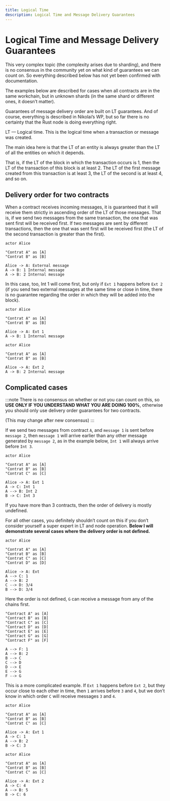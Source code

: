```yaml
---
title: Logical Time
description: Logical Time and Message Delivery Guarantees
---
```


# Logical Time and Message Delivery Guarantees

This very complex topic (the complexity arises due to sharding), and there is no consensus in the community yet on what kind of guarantees we can count on. So everything described below has not yet been confirmed with documentation.

The examples below are described for cases when all contracts are in the same workchain, but in unknown shards (in the same shard or different ones, it doesn’t matter).

Guarantees of message delivery order are built on LT guarantees. And of course, everything is described in Nikolai’s WP, but so far there is no certainty that the Rust node is doing everything right.

LT — Logical time. This is the logical time when a transaction or message was created.

The main idea here is that the LT of an entity is always greater than the LT of all the entities on which it depends.

That is, if the LT of the block in which the transaction occurs is 1, then the LT of the transaction of this block is at least 2. The LT of the first message created from this transaction is at least 3, the LT of the second is at least 4, and so on.

## Delivery order for two contracts

When a contract receives incoming messages, it is guaranteed that it will receive them strictly in ascending order of the LT of those messages. That is, if we send two messages from the same transaction, the one that was sent first will be received first. If two messages are sent by different transactions, then the one that was sent first will be received first (the LT of the second transaction is greater than the first).

```plantuml
actor Alice

"Contrat A" as [A]
"Contrat B" as [B]

Alice -> A: External message
A -> B: 1 Internal message
A -> B: 2 Internal message
```

In this case, too, Int 1 will come first, but only if `Ext 1` happens before `Ext 2` (if you send two external messages at the same time or close in time, there is no guarantee regarding the order in which they will be added into the block).

```plantuml
actor Alice

"Contrat A" as [A]
"Contrat B" as [B]

Alice -> A: Ext 1
A -> B: 1 Internal message
```
```plantuml
actor Alice

"Contrat A" as [A]
"Contrat B" as [B]

Alice -> A: Ext 2
A -> B: 2 Internal message
```

## Complicated cases

:::note
There is no consensus on whether or not you can count on this, so **USE ONLY IF YOU UNDERSTAND WHAT YOU ARE DOING 100%**, otherwise you should only use delivery order guarantees for two contracts.

(This may change after new consensus)
:::

If we send two messages from contract `A`, and `message 1` is sent before `message 2`, then `message 1` will arrive earlier than any other message generated by `message 2`, as in the example below, `Int 1` will always arrive before `Int 3`.

```plantuml
actor Alice

"Contrat A" as [A]
"Contrat B" as [B]
"Contrat C" as [C]

Alice -> A: Ext 1
A -> C: Int 1
A --> B: Int 2 
B -> C: Int 3
```

If you have more than 3 contracts, then the order of delivery is mostly undefined.

For all other cases, you definitely shouldn’t count on this if you don’t consider yourself a super expert in LT and node operation. **Below I will demonstrate several cases where the delivery order is not defined.**

```plantuml
actor Alice

"Contrat A" as [A]
"Contrat B" as [B]
"Contrat C" as [C]
"Contrat D" as [D]

Alice -> A: Ext
A --> C: 1
A --> B: 2
C --> D: 3/4
B --> D: 3/4
```

Here the order is not defined, `G` can receive a message from any of the chains first.

```plantuml
"Contract A" as [A]
"Contract B" as [B]
"Contract C" as [C]
"Contract D" as [D]
"Contract E" as [E]
"Contract G" as [G]
"Contract F" as [F]

A --> F: 1
A --> B: 2
B --> C
C --> D
D --> E
E --> G
F --> G
```

This is a more complicated example. If `Ext 1` happens before `Ext 2`, but they occur close to each other in time, then `1` arrives before `3` and `4`, but we don’t know in which order `C` will receive messages `3` and `4`.

```plantuml
actor Alice

"Contrat A" as [A]
"Contrat B" as [B]
"Contrat C" as [C]

Alice -> A: Ext 1
A -> C: 1
A --> B: 2 
B -> C: 3
```

```plantuml
actor Alice

"Contrat A" as [A]
"Contrat B" as [B]
"Contrat C" as [C]

Alice -> A: Ext 2
A -> C: 4
A --> B: 5 
B -> C: 6
```
